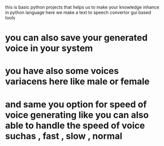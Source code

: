 this is basic python projects that helps us to make your knowledge inhance in python language
here we make a text to speech convertor gui based tools 
# you can also save your generated voice in your system
# you have also some voices variacens here like male or female 
# and same you option for speed of voice generating like you can also able to handle the speed of voice suchas , fast , slow , normal
